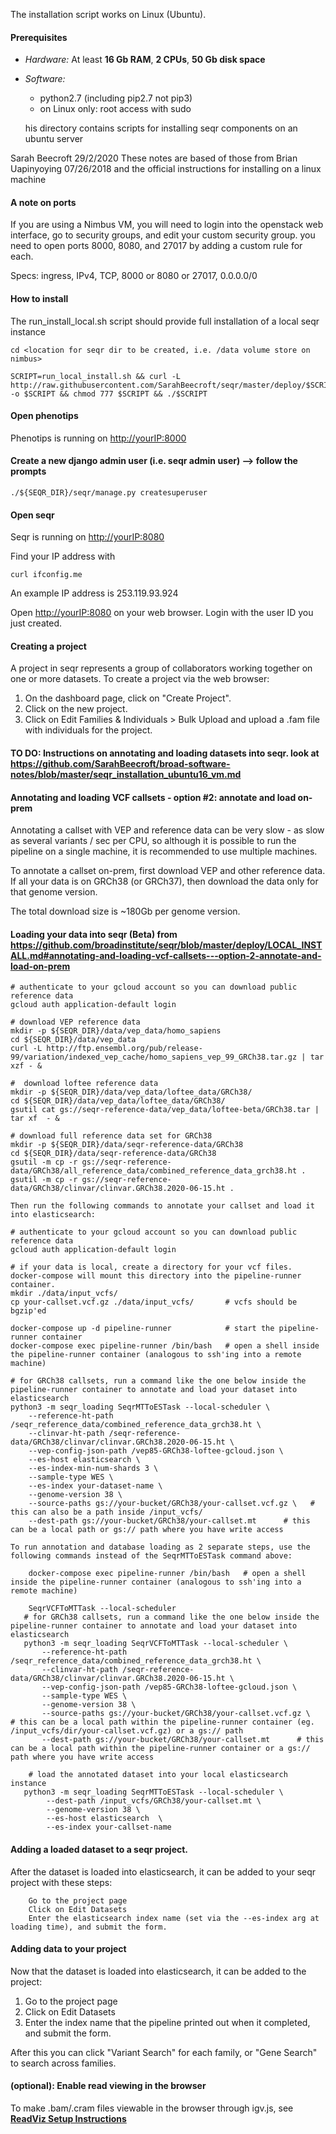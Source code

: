 The installation script works on Linux (Ubuntu). 

#### Prerequisites
 - *Hardware:*  At least **16 Gb RAM**, **2 CPUs**, **50 Gb disk space**  

 - *Software:*  
     - python2.7 (including pip2.7 not pip3)
     - on Linux only: root access with sudo
    
    his directory contains scripts for installing seqr components on an ubuntu  server

Sarah Beecroft 29/2/2020
These notes are based of those from Brian Uapinyoying 07/26/2018 and the official instructions for installing on a linux machine

#### A note on ports
If you are using a Nimbus VM, you will need to login into the openstack web interface, go to security groups, and edit your custom security group. you need to open ports 8000, 8080, and 27017 by adding a custom rule for each. 

Specs: ingress, IPv4, TCP, 8000 or 8080 or 27017, 0.0.0.0/0 

#### How to install
The run_install_local.sh script should provide full installation of a local seqr instance

```
cd <location for seqr dir to be created, i.e. /data volume store on nimbus>

SCRIPT=run_local_install.sh && curl -L http://raw.githubusercontent.com/SarahBeecroft/seqr/master/deploy/$SCRIPT -o $SCRIPT && chmod 777 $SCRIPT && ./$SCRIPT
```

#### Open phenotips

Phenotips is running on <http://yourIP:8000>

#### Create a new django admin user (i.e. seqr admin user) --> follow the prompts

```
./${SEQR_DIR}/seqr/manage.py createsuperuser
```

#### Open seqr
Seqr is running on <http://yourIP:8080>

Find your IP address with

```
curl ifconfig.me
```

An example IP address is 253.119.93.924

Open <http://yourIP:8080> on your web browser. Login with the user ID you just created.

#### Creating a project 

A project in seqr represents a group of collaborators working together on one or more datasets. To create a project via the web browser:
 
1. On the dashboard page, click on "Create Project".  
2. Click on the new project.
3. Click on Edit Families & Individuals > Bulk Upload and upload a .fam file with individuals for the project.


#### TO DO: Instructions on annotating and loading datasets into seqr. look at https://github.com/SarahBeecroft/broad-software-notes/blob/master/seqr_installation_ubuntu16_vm.md

#### Annotating and loading VCF callsets - option #2: annotate and load on-prem

Annotating a callset with VEP and reference data can be very slow - as slow as several variants / sec per CPU, so although it is possible to run the pipeline on a single machine, it is recommended to use multiple machines.

To annotate a callset on-prem, first download VEP and other reference data. If all your data is on GRCh38 (or GRCh37), then download the data only for that genome version.

The total download size is ~180Gb per genome version.

#### Loading your data into seqr (Beta) from https://github.com/broadinstitute/seqr/blob/master/deploy/LOCAL_INSTALL.md#annotating-and-loading-vcf-callsets---option-2-annotate-and-load-on-prem

```
# authenticate to your gcloud account so you can download public reference data
gcloud auth application-default login

# download VEP reference data
mkdir -p ${SEQR_DIR}/data/vep_data/homo_sapiens
cd ${SEQR_DIR}/data/vep_data
curl -L http://ftp.ensembl.org/pub/release-99/variation/indexed_vep_cache/homo_sapiens_vep_99_GRCh38.tar.gz | tar xzf - &

#  download loftee reference data
mkdir -p ${SEQR_DIR}/data/vep_data/loftee_data/GRCh38/
cd ${SEQR_DIR}/data/vep_data/loftee_data/GRCh38/
gsutil cat gs://seqr-reference-data/vep_data/loftee-beta/GRCh38.tar | tar xf  - & 

# download full reference data set for GRCh38
mkdir -p ${SEQR_DIR}/data/seqr-reference-data/GRCh38
cd ${SEQR_DIR}/data/seqr-reference-data/GRCh38
gsutil -m cp -r gs://seqr-reference-data/GRCh38/all_reference_data/combined_reference_data_grch38.ht .
gsutil -m cp -r gs://seqr-reference-data/GRCh38/clinvar/clinvar.GRCh38.2020-06-15.ht .

Then run the following commands to annotate your callset and load it into elasticsearch:

# authenticate to your gcloud account so you can download public reference data
gcloud auth application-default login  

# if your data is local, create a directory for your vcf files. docker-compose will mount this directory into the pipeline-runner container.
mkdir ./data/input_vcfs/ 
cp your-callset.vcf.gz ./data/input_vcfs/       # vcfs should be bgzip'ed
 
docker-compose up -d pipeline-runner            # start the pipeline-runner container 
docker-compose exec pipeline-runner /bin/bash   # open a shell inside the pipeline-runner container (analogous to ssh'ing into a remote machine)

# for GRCh38 callsets, run a command like the one below inside the pipeline-runner container to annotate and load your dataset into elasticsearch
python3 -m seqr_loading SeqrMTToESTask --local-scheduler \
    --reference-ht-path /seqr_reference_data/combined_reference_data_grch38.ht \
    --clinvar-ht-path /seqr-reference-data/GRCh38/clinvar/clinvar.GRCh38.2020-06-15.ht \
    --vep-config-json-path /vep85-GRCh38-loftee-gcloud.json \
    --es-host elasticsearch \
    --es-index-min-num-shards 3 \
    --sample-type WES \
    --es-index your-dataset-name \
    --genome-version 38 \
    --source-paths gs://your-bucket/GRCh38/your-callset.vcf.gz \   # this can also be a path inside /input_vcfs/
    --dest-path gs://your-bucket/GRCh38/your-callset.mt      # this can be a local path or gs:// path where you have write access

To run annotation and database loading as 2 separate steps, use the following commands instead of the SeqrMTToESTask command above:

    docker-compose exec pipeline-runner /bin/bash   # open a shell inside the pipeline-runner container (analogous to ssh'ing into a remote machine)

    SeqrVCFToMTTask --local-scheduler   
   # for GRCh38 callsets, run a command like the one below inside the pipeline-runner container to annotate and load your dataset into elasticsearch
   python3 -m seqr_loading SeqrVCFToMTTask --local-scheduler \
       --reference-ht-path /seqr_reference_data/combined_reference_data_grch38.ht \
       --clinvar-ht-path /seqr-reference-data/GRCh38/clinvar/clinvar.GRCh38.2020-06-15.ht \
       --vep-config-json-path /vep85-GRCh38-loftee-gcloud.json \
       --sample-type WES \
       --genome-version 38 \
       --source-paths gs://your-bucket/GRCh38/your-callset.vcf.gz \   # this can be a local path within the pipeline-runner container (eg. /input_vcfs/dir/your-callset.vcf.gz) or a gs:// path 
       --dest-path gs://your-bucket/GRCh38/your-callset.mt      # this can be a local path within the pipeline-runner container or a gs:// path where you have write access
 
    # load the annotated dataset into your local elasticsearch instance
   python3 -m seqr_loading SeqrMTToESTask --local-scheduler \
        --dest-path /input_vcfs/GRCh38/your-callset.mt \
        --genome-version 38 \
        --es-host elasticsearch  \
        --es-index your-callset-name
```

#### Adding a loaded dataset to a seqr project.

After the dataset is loaded into elasticsearch, it can be added to your seqr project with these steps:
```
    Go to the project page
    Click on Edit Datasets
    Enter the elasticsearch index name (set via the --es-index arg at loading time), and submit the form.
```

#### Adding data to your project
Now that the dataset is loaded into elasticsearch, it can be added to the project:

1. Go to the project page
2. Click on Edit Datasets
3. Enter the index name that the pipeline printed out when it completed, and submit the form.

After this you can click "Variant Search" for each family, or "Gene Search" to search across families.


#### (optional): Enable read viewing in the browser

To make .bam/.cram files viewable in the browser through igv.js, see **[ReadViz Setup Instructions](deploy/READVIZ_SETUP.md)**       
